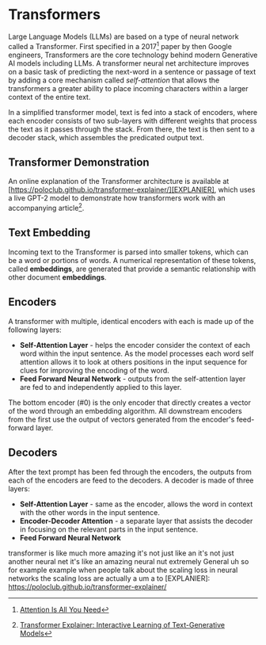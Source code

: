 # Transformers
Large Language Models (LLMs) are based on a type of neural network called a Transformer.
First specified in a 2017[^ATTENTION] paper by then Google engineers, Transformers are the core
technology behind modern Generative AI models including LLMs. A transformer
neural net architecture improves on a basic task of predicting the next-word in a sentence or 
passage of text by adding a core mechanism called *self-attention* that allows the transformers a
greater ability to place incoming characters within a larger context of the entire text.  

In a simplified transformer model, text is fed into a stack of encoders, where each encoder 
consists of two sub-layers with different weights that process the text as it passes through 
the stack. From there, the text is then sent to a decoder stack, which assembles the predicated 
output text.

## Transformer Demonstration
An online explanation of the Transformer architecture is available at 
[https://poloclub.github.io/transformer-explainer/][EXPLANIER], which uses a live GPT-2 model 
to demonstrate how transformers work with an accompanying article[^EXPLAIN_PAPER].

## Text Embedding
Incoming text to the Transformer is parsed into smaller tokens, which can be a word or portions of
words. A numerical representation of these tokens, called **embeddings**, are generated that provide
a semantic relationship with other document **embeddings**.  

## Encoders
A transformer with multiple, identical encoders with each is made up of the 
following layers:

- **Self-Attention Layer** - helps the encoder consider the context of each word within the
  input sentence. As the model processes each word self attention allows it to look at
  others positions in the input sequence for clues for improving the encoding of the word.
- **Feed Forward Neural Network** - outputs from the self-attention layer are fed to 
  and independently applied to this layer.

The bottom encoder (#0) is the only encoder that directly creates a vector of the word
through an embedding algorithm. All downstream encoders from the first use the output
of vectors generated from the encoder's feed-forward layer.

## Decoders
After the text prompt has been fed through the encoders, the outputs from each of the
encoders are feed to the decoders. A decoder is made of three layers:

- **Self-Attention Layer** - same as the encoder, allows the word in context with the other
  words in the input sentence. 
- **Encoder-Decoder Attention** - a separate layer that assists the decoder in focusing on 
  the relevant parts in the input sentence.
- **Feed Forward Neural Network** 


transformer is like much more amazing it's not just like an it's not just another neural net it's like an amazing
neural nut extremely General uh so for example example when people talk about the scaling loss in neural networks the scaling loss are actually a um a to
[EXPLANIER]: https://poloclub.github.io/transformer-explainer/
[^ATTENTION]: [Attention Is All You Need](https://arxiv.org/abs/1706.03762)
[^EXPLAIN_PAPER]: [Transformer Explainer: Interactive Learning of Text-Generative Models](https://arxiv.org/abs/2408.04619)
